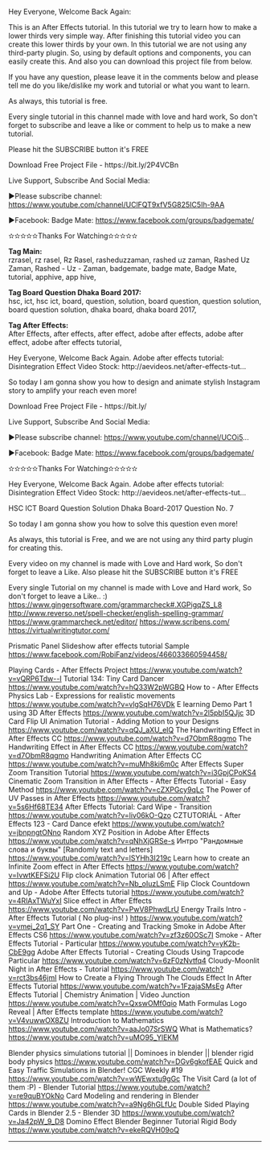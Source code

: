 
<p>
Hey Everyone, Welcome Back Again:

This is an After Effects tutorial. In this tutorial we try to learn how to make a lower thirds very simple way. After finishing this tutorial video you can create this lower thirds by your own. In this tutorial we are not using any third-party plugin. So, using by default options and components, you can easily create this. And also you can download this project file from below.


If you have any question, please leave it in the comments below and please tell me do you like/dislike my work and tutorial or what you want to learn.


As always, this tutorial is free.


Every single tutorial in this channel made with love and hard work, So don't forget to subscribe and leave a like or comment to help us to make a new tutorial.


Please hit the SUBSCRIBE button it's FREE
</p>
<p>
Download Free Project File - https://bit.ly/2P4VCBn
</p>
<p>
Live Support, Subscribe And Social Media:

▶Please subscribe channel: https://www.youtube.com/channel/UClFQT9xfV5G825IC5Ih-9AA

▶Facebook: Badge Mate: https://www.facebook.com/groups/badgemate/

✫✫✫✫✫Thanks For Watching✫✫✫✫✫
</p>



<b>Tag Main:</b>
<br />
rzrasel,
rz rasel,
Rz Rasel,
rasheduzzaman,
rashed uz zaman,
Rashed Uz Zaman,
Rashed - Uz - Zaman,
badgemate,
badge mate,
Badge Mate,
tutorial,
apphive,
app hive,

<b>Tag Board Question Dhaka Board 2017:</b>
<br />
hsc,
ict,
hsc ict,
board,
question,
solution,
board question,
question solution,
board question solution,
dhaka board,
dhaka board 2017,

<b>Tag After Effects:</b>
<br />
After Effects,
after effects,
after effect,
adobe after effects,
adobe after effect,
adobe after effects tutorial,


<p>
Hey Everyone, Welcome Back Again.
Adobe after effects tutorial: Disintegration Effect Video Stock: http://aevideos.net/after-effects-tut...

So today I am gonna show you how to design and animate stylish Instagram story to amplify your reach even more!
</p>
<p>
Download Free Project File - https://bit.ly/
</p>
<p>
Live Support, Subscribe And Social Media:

▶Please subscribe channel: https://www.youtube.com/channel/UCOi5...

▶Facebook: Badge Mate: https://www.facebook.com/groups/badgemate/

✫✫✫✫✫Thanks For Watching✫✫✫✫✫
</p>




<p>
Hey Everyone, Welcome Back Again.
Adobe after effects tutorial: Disintegration Effect Video Stock: http://aevideos.net/after-effects-tut...

HSC ICT Board Question Solution Dhaka Board-2017 Question No. 7

So today I am gonna show you how to solve this question even more!

As always, this tutorial is Free, and we are not using any third party plugin for creating this. 

Every video on my channel is made with Love and Hard work, So don't forget to leave a Like. Also please hit the SUBSCRIBE button it's FREE

Every single Tutorial on my channel is made with Love and Hard work, So don't forget to leave a Like.. :)
https://www.gingersoftware.com/grammarcheck#.XGPigqZS_L8
http://www.reverso.net/spell-checker/english-spelling-grammar/
https://www.grammarcheck.net/editor/
https://www.scribens.com/
https://virtualwritingtutor.com/
</p>

Prismatic Panel Slideshow after effects tutorial
Sample
https://www.facebook.com/RobiFanz/videos/466033660594458/

Playing Cards - After Effects Project
https://www.youtube.com/watch?v=vQRP6Tdw--I
Tutorial 134: Tiny Card Dancer
https://www.youtube.com/watch?v=hQ33W2pWGBQ
How to - After Effects Physics Lab - Expressions for realistic movements
https://www.youtube.com/watch?v=vlgSqH76VDk
E learning Demo Part 1 using 3D After Effects
https://www.youtube.com/watch?v=2l5pbI5QJjc
3D Card Flip UI Animation Tutorial - Adding Motion to your Designs
https://www.youtube.com/watch?v=qQJ_aXU_elQ
The Handwriting Effect in After Effects CC
https://www.youtube.com/watch?v=d7ObmR8qgmo
The Handwriting Effect in After Effects CC
https://www.youtube.com/watch?v=d7ObmR8qgmo
Handwriting Animation After Effects CC
https://www.youtube.com/watch?v=muMh8ki6m0c
After Effects Super Zoom Transition Tutorial
https://www.youtube.com/watch?v=i3GpjCPoKS4
Cinematic Zoom Transition in After Effects - After Effects Tutorial - Easy Method
https://www.youtube.com/watch?v=cZXPGcy9qLc
The Power of UV Passes in After Effects
https://www.youtube.com/watch?v=5s6Hf68TE34
After Effects Tutorial: Card Wipe - Transition
https://www.youtube.com/watch?v=liv06kO-Qzo
CZTUTORIÁL - After Effects 123 - Card Dance efekt
https://www.youtube.com/watch?v=jbnpngtONno
Random XYZ Position in Adobe After Effects
https://www.youtube.com/watch?v=qNhXjGRSe-s
Интро "Рандомные слова и буквы" [Randomly text and letters]
https://www.youtube.com/watch?v=lSYHh3I219c
Learn how to create an Infinite Zoom effect in After Effects
https://www.youtube.com/watch?v=IvwtKEFSi2U
Flip clock Animation Tutorial 06 | After effect
https://www.youtube.com/watch?v=Nb_oIuzLSmE
Flip Clock Countdown and Up - Adobe After Effects tutorial
https://www.youtube.com/watch?v=4RlAxTWuYxI
Slice effect in After Effects
https://www.youtube.com/watch?v=PwV8PhwdLrU
Energy Trails Intro - After Effects Tutorial ( No plug-ins! )
https://www.youtube.com/watch?v=vmej_2q1_SY
Part One - Creating and Tracking Smoke in Adobe After Effects CS6
https://www.youtube.com/watch?v=zf3z60OSc7I
Smoke - After Effects Tutorial - Particular
https://www.youtube.com/watch?v=yK2b-CbE9gg
Adobe After Effects Tutorial - Creating Clouds Using Trapcode Particular
https://www.youtube.com/watch?v=6zF0zNvtfq4
Cloudy-Moonlit Night in After Effects - Tutorial
https://www.youtube.com/watch?v=rct3bs46jmI
How to Create a Flying Through The Clouds Effect In After Effects Tutorial
https://www.youtube.com/watch?v=1FzajaSMsEg
After Effects Tutorial | Chemistry Animation | Video Junction
https://www.youtube.com/watch?v=QxswOMf0qio
Math Formulas Logo Reveal | After Effects template
https://www.youtube.com/watch?v=V4vuwwOX8ZU
Introduction to Mathematics
https://www.youtube.com/watch?v=aaJo07SrSWQ
What is Mathematics?
https://www.youtube.com/watch?v=uMO95_YlEKM




Blender physics simulations tutorial || Dominoes in blender || blender rigid body physics
https://www.youtube.com/watch?v=DGv6gkofEAE
Quick and Easy Traffic Simulations in Blender! CGC Weekly #19
https://www.youtube.com/watch?v=wWEwxtu9gGc
The Visit Card (a lot of them :P) - Blender Tutorial
https://www.youtube.com/watch?v=re9quBYOkNo
Card Modeling and rendering in Blender
https://www.youtube.com/watch?v=a9Ng6hGLfUc
Double Sided Playing Cards in Blender 2.5 - Blender 3D
https://www.youtube.com/watch?v=Ja42pW_9_D8
Domino Effect Blender Beginner Tutorial Rigid Body
https://www.youtube.com/watch?v=ekeRQVH09oQ











---